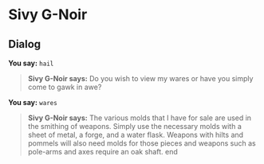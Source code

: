 # Sivy G-Noir


## Dialog

**You say:** `hail`



>**Sivy G-Noir says:** Do you wish to view my wares or have you simply come to gawk in awe?

**You say:** `wares`



>**Sivy G-Noir says:** The various molds that I have for sale are used in the smithing of weapons. Simply use the necessary molds with a sheet of metal, a forge, and a water flask. Weapons with hilts and pommels will also need molds for those pieces and weapons such as pole-arms and axes require an oak shaft.
end





